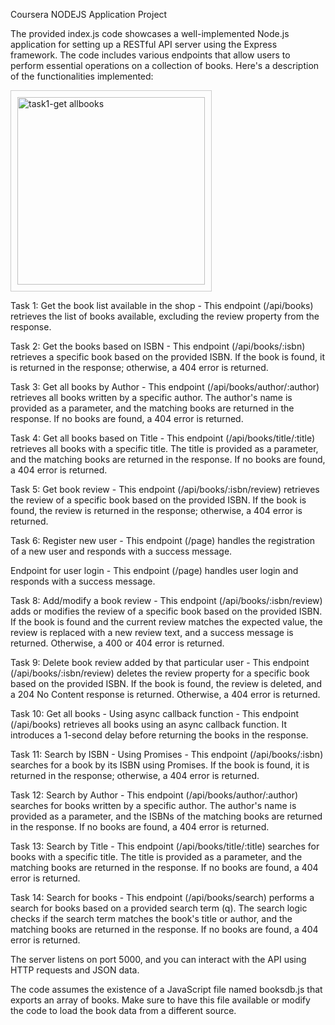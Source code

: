 Coursera NODEJS Application Project 

The provided index.js code showcases a well-implemented Node.js application for setting up a RESTful API server using the Express framework. The code includes various endpoints that allow users to perform essential operations on a collection of books. Here's a description of the functionalities implemented:

<div style="border: 1px solid #ccc; padding: 10px; display: inline-block;">
  <img src="https://user-images.githubusercontent.com/134360221/244052877-a56b238f-499a-4d35-8dd1-a0ffb2616074.png" alt="task1-get allbooks" width="300px">
</div>

Task 1: Get the book list available in the shop - This endpoint (/api/books) retrieves the list of books available, excluding the review property from the response.

Task 2: Get the books based on ISBN - This endpoint (/api/books/:isbn) retrieves a specific book based on the provided ISBN. If the book is found, it is returned in the response; otherwise, a 404 error is returned.

Task 3: Get all books by Author - This endpoint (/api/books/author/:author) retrieves all books written by a specific author. The author's name is provided as a parameter, and the matching books are returned in the response. If no books are found, a 404 error is returned.

Task 4: Get all books based on Title - This endpoint (/api/books/title/:title) retrieves all books with a specific title. The title is provided as a parameter, and the matching books are returned in the response. If no books are found, a 404 error is returned.

Task 5: Get book review - This endpoint (/api/books/:isbn/review) retrieves the review of a specific book based on the provided ISBN. If the book is found, the review is returned in the response; otherwise, a 404 error is returned.

Task 6: Register new user - This endpoint (/page) handles the registration of a new user and responds with a success message.

Endpoint for user login - This endpoint (/page) handles user login and responds with a success message. 

Task 8: Add/modify a book review - This endpoint (/api/books/:isbn/review) adds or modifies the review of a specific book based on the provided ISBN. If the book is found and the current review matches the expected value, the review is replaced with a new review text, and a success message is returned. Otherwise, a 400 or 404 error is returned.

Task 9: Delete book review added by that particular user - This endpoint (/api/books/:isbn/review) deletes the review property for a specific book based on the provided ISBN. If the book is found, the review is deleted, and a 204 No Content response is returned. Otherwise, a 404 error is returned.

Task 10: Get all books - Using async callback function - This endpoint (/api/books) retrieves all books using an async callback function. It introduces a 1-second delay before returning the books in the response.

Task 11: Search by ISBN - Using Promises - This endpoint (/api/books/:isbn) searches for a book by its ISBN using Promises. If the book is found, it is returned in the response; otherwise, a 404 error is returned.

Task 12: Search by Author - This endpoint (/api/books/author/:author) searches for books written by a specific author. The author's name is provided as a parameter, and the ISBNs of the matching books are returned in the response. If no books are found, a 404 error is returned.

Task 13: Search by Title - This endpoint (/api/books/title/:title) searches for books with a specific title. The title is provided as a parameter, and the matching books are returned in the response. If no books are found, a 404 error is returned.

Task 14: Search for books - This endpoint (/api/books/search) performs a search for books based on a provided search term (q). 
The search logic checks if the search term matches the book's title or author, and the matching books are returned in the response. If no books are found, a 404 error is returned.

The server listens on port 5000, and you can interact with the API using HTTP requests and JSON data.   

The code assumes the existence of a JavaScript file named booksdb.js that exports an array of books. Make sure to have this file available or modify the code to load the book data from a different source.
